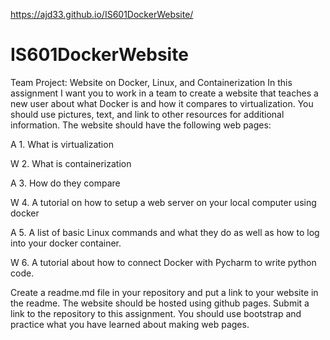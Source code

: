 https://ajd33.github.io/IS601DockerWebsite/

# IS601DockerWebsite
Team Project: Website on Docker, Linux, and Containerization
In this assignment I want you to work in a team to create a website that teaches a new user about what Docker is and how it compares to virtualization.  You should use pictures, text, and link to other resources for additional information.  The website should have the following web pages:

A 1.  What is virtualization

W 2.  What is containerization

A 3.  How do they compare

W 4.  A tutorial on how to setup a web server on your local computer using docker

A 5.  A list of basic Linux commands and what they do   as well as how to log into your docker container.

W 6.  A tutorial about how to connect Docker with Pycharm to write python code.

 

Create a readme.md file in your repository and put a link to your website in the readme.  The website should be hosted using github pages.  Submit a link to the repository to this assignment.  You should use bootstrap and practice what you have learned about making web pages.
